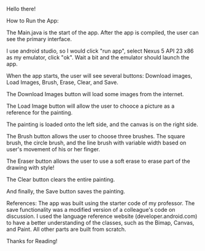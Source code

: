 Hello there!

How to Run the App:

The Main.java is the start of the app. After the app is compiled, the user can see the primary interface.

I use android studio, so I would click "run app", select Nexus 5 API 23 x86 as my emulator, click "ok". Wait a bit and the emulator should launch the app.

When the app starts, the user will see several buttons: Download images, Load Images, Brush, Erase, Clear, and Save.

The Download Images button will load some images from the internet.

The Load Image button will allow the user to chooce a picture as a reference for the painting.

The painting is loaded onto the left side, and the canvas is on the right side.

The Brush button allows the user to choose three brushes. The square brush, the circle brush, and the line brush with variable width based on user's movement of his or her finger.

The Eraser button allows the user to use a soft erase to erase part of the drawing with style!

The Clear button clears the entire painting.

And finally, the Save button saves the painting.

References:
The app was built using the starter code of my professor. The save functionality was a modified version of a colleague's code on discussion. I used the language reference website (developer.android.com) to have a better understanding of the classes, such as the Bimap, Canvas, and Paint. All other parts are built from scratch.

Thanks for Reading!
